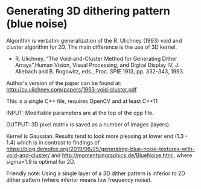 # Generating 3D dithering pattern (blue noise) 

Algorithm is verbatim generalization of the R. Ulichney (1993) void and cluster algorithm for 2D. The main difference is the use of 3D kernel.

- R. Ulichney, “The Void-and-Cluster Method for Generating Dither Arrays”,Human Vision, Visual Processing, and Digital Display IV, J. Allebach and B. Rogowitz, eds., Proc. SPIE 1913, pp. 332-343, 1993.

Author's version of the paper can be found at: http://cv.ulichney.com/papers/1993-void-cluster.pdf

This is a single C++ file, requires OpenCV and at least C++11

INPUT:  Modifiable parameters are at the top of the cpp file.

OUTPUT: 3D pixel matrix is saved as a number of images (layers).

Kernel is Gaussian. Results tend to look more pleasing at lower end (1.3 - 1.4) which is in contrast to findings of https://blog.demofox.org/2019/06/25/generating-blue-noise-textures-with-void-and-cluster/ and http://momentsingraphics.de/BlueNoise.html, where sigma=1.9 is optimal for 2D.

Friendly note: Using a single layer of a 3D dither pattern is inferior to 2D dither pattern (where inferior means low frequency noise).

